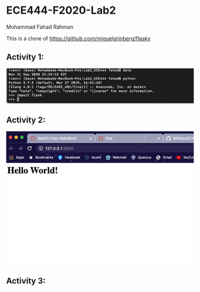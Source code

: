 # ECE444-F2020-Lab2

Mohammad Fahad Rahman

This is a clone of https://github.com/miguelgrinberg/flasky


## Activity 1: 

![activity 1 screenshot](Images/A1.png)

## Activity 2: 

![activity 2 screenshot](Images/A2.png)

## Activity 3:

